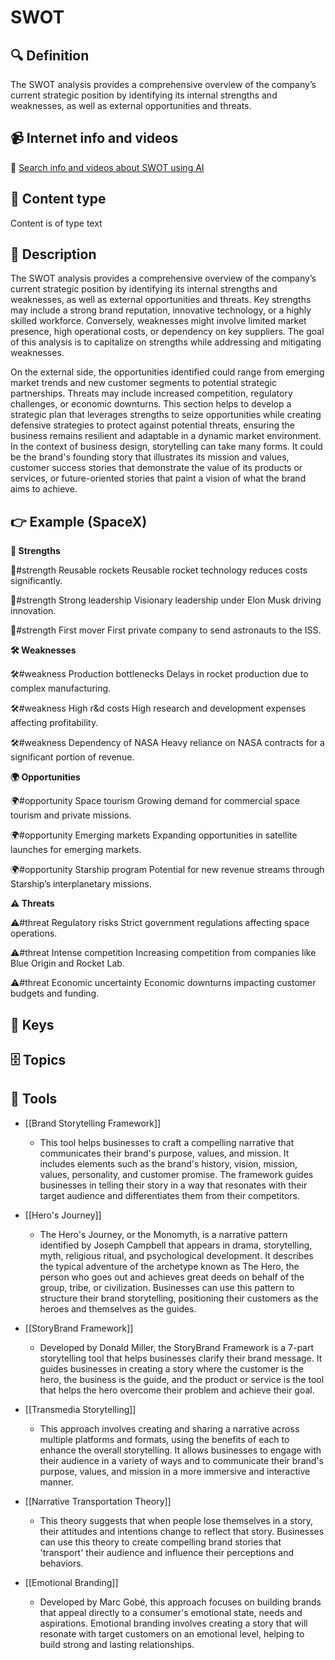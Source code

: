 
# SWOT


## 🔍 Definition
The SWOT analysis provides a comprehensive overview of the company’s current strategic position by identifying its internal strengths and weaknesses, as well as external opportunities and threats.


## 📹 Internet info and videos
🤖 [Search info and videos about SWOT using AI](https://www.perplexity.ai/search?q=videos+about+SWOT:+the+use+of+narrative+techniques+to+communicate+the+brand's+purpose,+values,+and+mission+to+customers.
)

## 📰 Content type 
Content is of type text

## 📖 Description
The SWOT analysis provides a comprehensive overview of the company’s current strategic position by identifying its internal strengths and weaknesses, as well as external opportunities and threats. Key strengths may include a strong brand reputation, innovative technology, or a highly skilled workforce. Conversely, weaknesses might involve limited market presence, high operational costs, or dependency on key suppliers. The goal of this analysis is to capitalize on strengths while addressing and mitigating weaknesses.

On the external side, the opportunities identified could range from emerging market trends and new customer segments to potential strategic partnerships. Threats may include increased competition, regulatory challenges, or economic downturns. This section helps to develop a strategic plan that leverages strengths to seize opportunities while creating defensive strategies to protect against potential threats, ensuring the business remains resilient and adaptable in a dynamic market environment.
In the context of business design, storytelling can take many forms. It could be the brand's founding story that illustrates its mission and values, customer success stories that demonstrate the value of its products or services, or future-oriented stories that paint a vision of what the brand aims to achieve.


## 👉 Example (SpaceX)

**🚀 Strengths**

🚀#strength Reusable rockets
Reusable rocket technology reduces costs significantly.

🚀#strength Strong leadership
Visionary leadership under Elon Musk driving innovation.

🚀#strength First mover
First private company to send astronauts to the ISS.

**🛠️ Weaknesses**

🛠️#weakness Production bottlenecks
Delays in rocket production due to complex manufacturing.

🛠️#weakness High r&d costs
High research and development expenses affecting profitability.

🛠️#weakness Dependency of NASA
Heavy reliance on NASA contracts for a significant portion of revenue.

**🌍 Opportunities**

🌍#opportunity Space tourism
Growing demand for commercial space tourism and private missions.

🌍#opportunity Emerging markets
Expanding opportunities in satellite launches for emerging markets.

🌍#opportunity Starship program
Potential for new revenue streams through Starship’s interplanetary missions.

**⚠️ Threats**

⚠️#threat Regulatory risks
Strict government regulations affecting space operations.

⚠️#threat Intense competition
Increasing competition from companies like Blue Origin and Rocket Lab.

⚠️#threat Economic uncertainty
Economic downturns impacting customer budgets and funding.


## 🔑 Keys



## 🗄️ Topics


## 🧰 Tools
- [[Brand Storytelling Framework]]
  - This tool helps businesses to craft a compelling narrative that communicates their brand's purpose, values, and mission. It includes elements such as the brand's history, vision, mission, values, personality, and customer promise. The framework guides businesses in telling their story in a way that resonates with their target audience and differentiates them from their competitors.

- [[Hero's Journey]]
  - The Hero's Journey, or the Monomyth, is a narrative pattern identified by Joseph Campbell that appears in drama, storytelling, myth, religious ritual, and psychological development. It describes the typical adventure of the archetype known as The Hero, the person who goes out and achieves great deeds on behalf of the group, tribe, or civilization. Businesses can use this pattern to structure their brand storytelling, positioning their customers as the heroes and themselves as the guides.

- [[StoryBrand Framework]]
  - Developed by Donald Miller, the StoryBrand Framework is a 7-part storytelling tool that helps businesses clarify their brand message. It guides businesses in creating a story where the customer is the hero, the business is the guide, and the product or service is the tool that helps the hero overcome their problem and achieve their goal.

- [[Transmedia Storytelling]]
  - This approach involves creating and sharing a narrative across multiple platforms and formats, using the benefits of each to enhance the overall storytelling. It allows businesses to engage with their audience in a variety of ways and to communicate their brand's purpose, values, and mission in a more immersive and interactive manner.

- [[Narrative Transportation Theory]]
  - This theory suggests that when people lose themselves in a story, their attitudes and intentions change to reflect that story. Businesses can use this theory to create compelling brand stories that 'transport' their audience and influence their perceptions and behaviors.

- [[Emotional Branding]]
  - Developed by Marc Gobé, this approach focuses on building brands that appeal directly to a consumer's emotional state, needs and aspirations. Emotional branding involves creating a story that will resonate with target customers on an emotional level, helping to build strong and lasting relationships.
